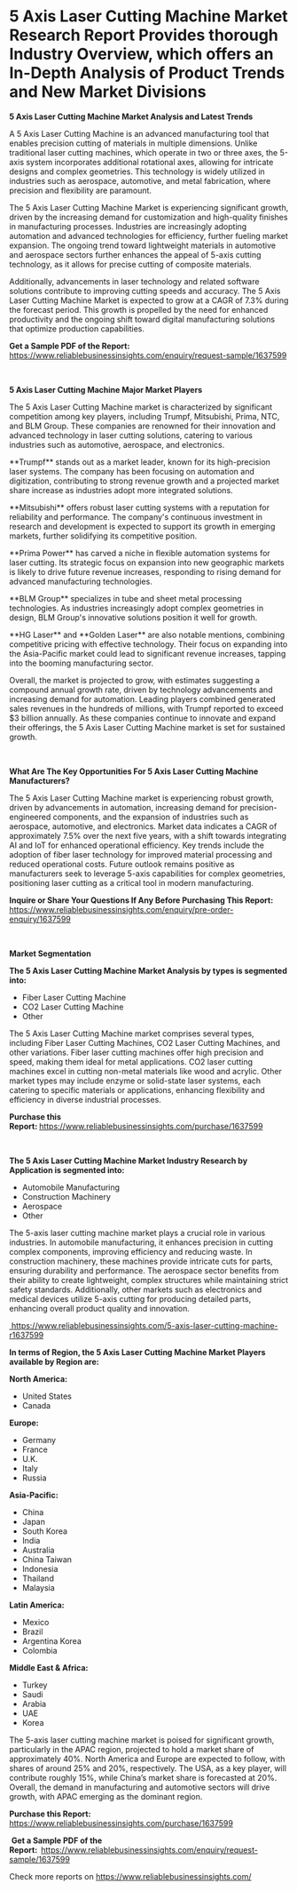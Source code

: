 <p><h1>5 Axis Laser Cutting Machine Market Research Report Provides thorough Industry Overview, which offers an In-Depth Analysis of Product Trends and New Market Divisions</h1></p><p><strong>5 Axis Laser Cutting Machine Market Analysis and Latest Trends</strong></p>
<p><p>A 5 Axis Laser Cutting Machine is an advanced manufacturing tool that enables precision cutting of materials in multiple dimensions. Unlike traditional laser cutting machines, which operate in two or three axes, the 5-axis system incorporates additional rotational axes, allowing for intricate designs and complex geometries. This technology is widely utilized in industries such as aerospace, automotive, and metal fabrication, where precision and flexibility are paramount.</p><p>The 5 Axis Laser Cutting Machine Market is experiencing significant growth, driven by the increasing demand for customization and high-quality finishes in manufacturing processes. Industries are increasingly adopting automation and advanced technologies for efficiency, further fueling market expansion. The ongoing trend toward lightweight materials in automotive and aerospace sectors further enhances the appeal of 5-axis cutting technology, as it allows for precise cutting of composite materials.</p><p>Additionally, advancements in laser technology and related software solutions contribute to improving cutting speeds and accuracy. The 5 Axis Laser Cutting Machine Market is expected to grow at a CAGR of 7.3% during the forecast period. This growth is propelled by the need for enhanced productivity and the ongoing shift toward digital manufacturing solutions that optimize production capabilities.</p></p>
<p><strong>Get a Sample PDF of the Report:&nbsp;</strong> <a href="https://www.reliablebusinessinsights.com/enquiry/request-sample/1637599?utm_campaign=2346&utm_medium=2&utm_source=Github&utm_content=ia&utm_term=22022025&utm_id=5-axis-laser-cutting-machine">https://www.reliablebusinessinsights.com/enquiry/request-sample/1637599</a></p>
<p>&nbsp;</p>
<p><strong>5 Axis Laser Cutting Machine Major Market Players</strong></p>
<p><p>The 5 Axis Laser Cutting Machine market is characterized by significant competition among key players, including Trumpf, Mitsubishi, Prima, NTC, and BLM Group. These companies are renowned for their innovation and advanced technology in laser cutting solutions, catering to various industries such as automotive, aerospace, and electronics.</p><p>**Trumpf** stands out as a market leader, known for its high-precision laser systems. The company has been focusing on automation and digitization, contributing to strong revenue growth and a projected market share increase as industries adopt more integrated solutions.</p><p>**Mitsubishi** offers robust laser cutting systems with a reputation for reliability and performance. The company's continuous investment in research and development is expected to support its growth in emerging markets, further solidifying its competitive position.</p><p>**Prima Power** has carved a niche in flexible automation systems for laser cutting. Its strategic focus on expansion into new geographic markets is likely to drive future revenue increases, responding to rising demand for advanced manufacturing technologies.</p><p>**BLM Group** specializes in tube and sheet metal processing technologies. As industries increasingly adopt complex geometries in design, BLM Group's innovative solutions position it well for growth.</p><p>**HG Laser** and **Golden Laser** are also notable mentions, combining competitive pricing with effective technology. Their focus on expanding into the Asia-Pacific market could lead to significant revenue increases, tapping into the booming manufacturing sector.</p><p>Overall, the market is projected to grow, with estimates suggesting a compound annual growth rate, driven by technology advancements and increasing demand for automation. Leading players combined generated sales revenues in the hundreds of millions, with Trumpf reported to exceed $3 billion annually. As these companies continue to innovate and expand their offerings, the 5 Axis Laser Cutting Machine market is set for sustained growth.</p></p>
<p>&nbsp;</p>
<p><strong>What Are The Key Opportunities For 5 Axis Laser Cutting Machine Manufacturers?</strong></p>
<p><p>The 5 Axis Laser Cutting Machine market is experiencing robust growth, driven by advancements in automation, increasing demand for precision-engineered components, and the expansion of industries such as aerospace, automotive, and electronics. Market data indicates a CAGR of approximately 7.5% over the next five years, with a shift towards integrating AI and IoT for enhanced operational efficiency. Key trends include the adoption of fiber laser technology for improved material processing and reduced operational costs. Future outlook remains positive as manufacturers seek to leverage 5-axis capabilities for complex geometries, positioning laser cutting as a critical tool in modern manufacturing.</p></p>
<p><strong>Inquire or Share Your Questions If Any Before Purchasing This Report:</strong> <a href="https://www.reliablebusinessinsights.com/enquiry/pre-order-enquiry/1637599?utm_campaign=2346&utm_medium=2&utm_source=Github&utm_content=ia&utm_term=22022025&utm_id=5-axis-laser-cutting-machine">https://www.reliablebusinessinsights.com/enquiry/pre-order-enquiry/1637599</a></p>
<p>&nbsp;</p>
<p><strong>Market Segmentation</strong></p>
<p><strong>The 5 Axis Laser Cutting Machine Market Analysis by types is segmented into:</strong></p>
<p><ul><li>Fiber Laser Cutting Machine</li><li>CO2 Laser Cutting Machine</li><li>Other</li></ul></p>
<p><p>The 5 Axis Laser Cutting Machine market comprises several types, including Fiber Laser Cutting Machines, CO2 Laser Cutting Machines, and other variations. Fiber laser cutting machines offer high precision and speed, making them ideal for metal applications. CO2 laser cutting machines excel in cutting non-metal materials like wood and acrylic. Other market types may include enzyme or solid-state laser systems, each catering to specific materials or applications, enhancing flexibility and efficiency in diverse industrial processes.</p></p>
<p><strong>Purchase this Report:&nbsp;</strong><a href="https://www.reliablebusinessinsights.com/purchase/1637599?utm_campaign=2346&utm_medium=2&utm_source=Github&utm_content=ia&utm_term=22022025&utm_id=5-axis-laser-cutting-machine">https://www.reliablebusinessinsights.com/purchase/1637599</a></p>
<p>&nbsp;</p>
<p><strong>The 5 Axis Laser Cutting Machine Market Industry Research by Application is segmented into:</strong></p>
<p><ul><li>Automobile Manufacturing</li><li>Construction Machinery</li><li>Aerospace</li><li>Other</li></ul></p>
<p><p>The 5-axis laser cutting machine market plays a crucial role in various industries. In automobile manufacturing, it enhances precision in cutting complex components, improving efficiency and reducing waste. In construction machinery, these machines provide intricate cuts for parts, ensuring durability and performance. The aerospace sector benefits from their ability to create lightweight, complex structures while maintaining strict safety standards. Additionally, other markets such as electronics and medical devices utilize 5-axis cutting for producing detailed parts, enhancing overall product quality and innovation.</p></p>
<p><a href="https://www.reliablebusinessinsights.com/5-axis-laser-cutting-machine-r1637599?utm_campaign=2346&utm_medium=2&utm_source=Github&utm_content=ia&utm_term=22022025&utm_id=5-axis-laser-cutting-machine">&nbsp;https://www.reliablebusinessinsights.com/5-axis-laser-cutting-machine-r1637599</a></p>
<p><strong>In terms of Region, the 5 Axis Laser Cutting Machine Market Players available by Region are:</strong></p>
<p>
    <p> <strong> North America: </strong>
        <ul>
            <li>United States</li>
            <li>Canada</li>
        </ul>
        </p> 
    <p> <strong> Europe: </strong>
        <ul>
            <li>Germany</li>
            <li>France</li>
            <li>U.K.</li>
            <li>Italy</li>
            <li>Russia</li>
        </ul>
        </p> 
    <p> <strong> Asia-Pacific: </strong>
        <ul>
            <li>China</li>
            <li>Japan</li>
            <li>South Korea</li>
            <li>India</li>
            <li>Australia</li>
            <li>China Taiwan</li>
            <li>Indonesia</li>
            <li>Thailand</li>
            <li>Malaysia</li>
        </ul>
        </p> 
    <p> <strong> Latin America: </strong>
        <ul>
            <li>Mexico</li>
            <li>Brazil</li>
            <li>Argentina Korea</li>
            <li>Colombia</li>
        </ul>
        </p> 
    <p> <strong> Middle East & Africa: </strong>
        <ul>
            <li>Turkey</li>
            <li>Saudi</li>
            <li>Arabia</li>
            <li>UAE</li>
            <li>Korea</li>
        </ul>
    </p>
    </p>
<p><p>The 5-axis laser cutting machine market is poised for significant growth, particularly in the APAC region, projected to hold a market share of approximately 40%. North America and Europe are expected to follow, with shares of around 25% and 20%, respectively. The USA, as a key player, will contribute roughly 15%, while China’s market share is forecasted at 20%. Overall, the demand in manufacturing and automotive sectors will drive growth, with APAC emerging as the dominant region.</p></p>
<p><strong>Purchase this Report: </strong><a href="https://www.reliablebusinessinsights.com/purchase/1637599?utm_campaign=2346&utm_medium=2&utm_source=Github&utm_content=ia&utm_term=22022025&utm_id=5-axis-laser-cutting-machine">https://www.reliablebusinessinsights.com/purchase/1637599</a></p>
<p>&nbsp;<strong>Get a Sample PDF of the Report:&nbsp;&nbsp;</strong><a href="https://www.reliablebusinessinsights.com/enquiry/request-sample/1637599?utm_campaign=2346&utm_medium=2&utm_source=Github&utm_content=ia&utm_term=22022025&utm_id=5-axis-laser-cutting-machine">https://www.reliablebusinessinsights.com/enquiry/request-sample/1637599</a></p>
<p><strong></strong></p>
<p>Check more reports on <a href="https://www.reliablebusinessinsights.com/?utm_campaign=2346&utm_medium=2&utm_source=Github&utm_content=ia&utm_term=22022025&utm_id=5-axis-laser-cutting-machine">https://www.reliablebusinessinsights.com/</a></p>